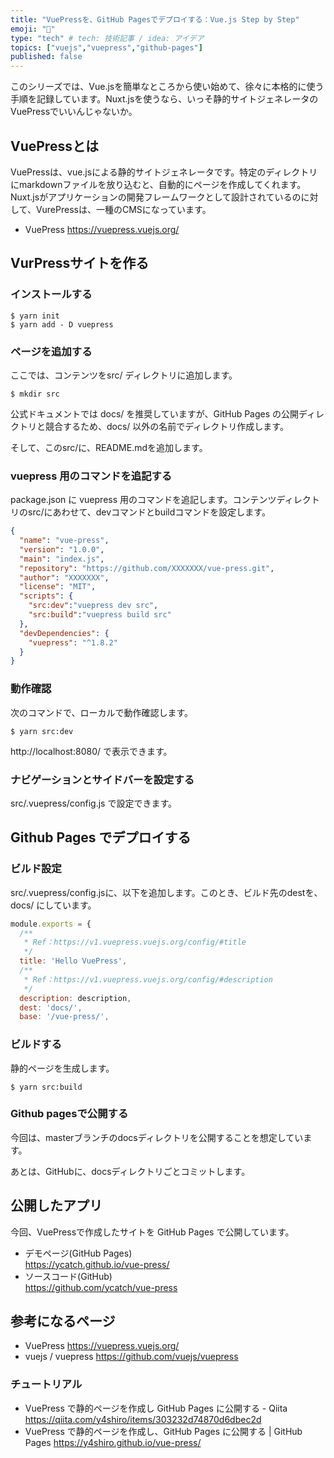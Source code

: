 ```yaml
---
title: "VuePressを、GitHub Pagesでデプロイする：Vue.js Step by Step"
emoji: "🤖"
type: "tech" # tech: 技術記事 / idea: アイデア
topics: ["vuejs","vuepress","github-pages"]
published: false
---
```


このシリーズでは、Vue.jsを簡単なところから使い始めて、徐々に本格的に使う手順を記録しています。Nuxt.jsを使うなら、いっそ静的サイトジェネレータのVuePressでいいんじゃないか。

## VuePressとは

VuePressは、vue.jsによる静的サイトジェネレータです。特定のディレクトリにmarkdownファイルを放り込むと、自動的にページを作成してくれます。Nuxt.jsがアプリケーションの開発フレームワークとして設計されているのに対して、VurePressは、一種のCMSになっています。

- VuePress
  https://vuepress.vuejs.org/

## VurPressサイトを作る

### インストールする

```
$ yarn init
$ yarn add - D vuepress
```


### ページを追加する

ここでは、コンテンツをsrc/ ディレクトリに追加します。

```
$ mkdir src
```

公式ドキュメントでは docs/ を推奨していますが、GitHub Pages の公開ディレクトリと競合するため、docs/ 以外の名前でディレクトリ作成します。

そして、このsrc/に、README.mdを追加します。


### vuepress 用のコマンドを追記する

package.json に vuepress 用のコマンドを追記します。コンテンツディレクトリのsrc/にあわせて、devコマンドとbuildコマンドを設定します。

```json
{
  "name": "vue-press",
  "version": "1.0.0",
  "main": "index.js",
  "repository": "https://github.com/XXXXXXX/vue-press.git",
  "author": "XXXXXXX",
  "license": "MIT",
  "scripts": {
    "src:dev":"vuepress dev src",
    "src:build":"vuepress build src"
  },
  "devDependencies": {
    "vuepress": "^1.8.2"
  }
}
```

### 動作確認

次のコマンドで、ローカルで動作確認します。

```
$ yarn src:dev
```

http://localhost:8080/ で表示できます。


### ナビゲーションとサイドバーを設定する

src/.vuepress/config.js で設定できます。


## Github Pages でデプロイする


### ビルド設定

src/.vuepress/config.jsに、以下を追加します。このとき、ビルド先のdestを、docs/ にしています。


```js:src/.vuepress/config.js
module.exports = {
  /**
   * Ref：https://v1.vuepress.vuejs.org/config/#title
   */
  title: 'Hello VuePress',
  /**
   * Ref：https://v1.vuepress.vuejs.org/config/#description
   */
  description: description,
  dest: 'docs/',
  base: '/vue-press/',
```

### ビルドする

静的ページを生成します。

```
$ yarn src:build
```


### Github pagesで公開する

今回は、masterブランチのdocsディレクトリを公開することを想定しています。

あとは、GitHubに、docsディレクトリごとコミットします。


## 公開したアプリ

今回、VuePressで作成したサイトを GitHub Pages で公開しています。

- デモページ(GitHub Pages)  
  https://ycatch.github.io/vue-press/
- ソースコード(GitHub)  
  https://github.com/ycatch/vue-press


## 参考になるページ

- VuePress
  https://vuepress.vuejs.org/
- vuejs / vuepress 
  https://github.com/vuejs/vuepress

### チュートリアル

- VuePress で静的ページを作成し GitHub Pages に公開する - Qiita
  https://qiita.com/y4shiro/items/303232d74870d6dbec2d
- VuePress で静的ページを作成し、GitHub Pages に公開する | GitHub Pages
  https://y4shiro.github.io/vue-press/